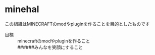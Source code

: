 # minehal
この組織はMINECRAFTのmodやpluginを作ることを目的としたものです
<dl>
    <dt>目標</dt>
    <dd>minecraftのmodやpluginを作ること</dd>
    <dd>######みんなを笑顔にすること</dd>
</dl>
